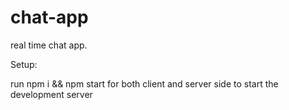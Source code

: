 # chat-app
real time chat app.

Setup:

run npm i && npm start for both client and server side to start the development server
